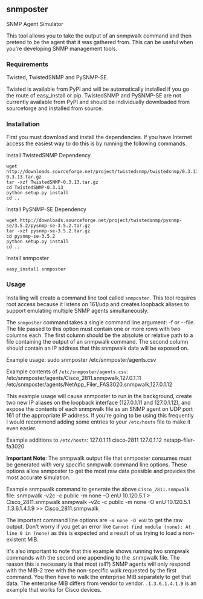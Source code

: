 ## snmposter
SNMP Agent Simulator

This tool allows you to take the output of an snmpwalk command and then pretend
to be the agent that it was gathered from. This can be useful when you're
developing SNMP management tools.

### Requirements
Twisted, TwistedSNMP and PySNMP-SE.

Twisted is available from PyPI and will be automatically installed if you go
the route of easy_install or pip. TwistedSNMP and PySNMP-SE are not currently
available from PyPI and should be individually downloaded from sourceforge
and installed from source.

### Installation
First you must download and install the dependencies. If you have Internet
access the easiest way to do this is by running the following commands.

Install TwistedSNMP Dependency

    wget http://downloads.sourceforge.net/project/twistedsnmp/twistedsnmp/0.3.13/TwistedSNMP-0.3.13.tar.gz
    tar -xzf TwistedSNMP-0.3.13.tar.gz
    cd TwistedSNMP-0.3.13
    python setup.py install
    cd ..

Install PySNMP-SE Dependency

    wget http://downloads.sourceforge.net/project/twistedsnmp/pysnmp-se/3.5.2/pysnmp-se-3.5.2.tar.gz
    tar -xzf pysnmp-se-3.5.2.tar.gz
    cd pysnmp-se-3.5.2
    python setup.py install
    cd ..

Install snmposter

    easy_install snmposter

### Usage
Installing will create a command line tool called `snmposter`. This tool
requires root access because it listens on 161/udp and creates loopback aliases
to support emulating multiple SNMP agents simultaneously.

The `snmposter` command takes a single command line argument: -f or --file.
The file passed to this option must contain one or more rows with two columns
each. The first column should be the absolute or relative path to a file
containing the output of an snmpwalk command. The second column should contain
an IP address that this snmpwalk data will be exposed on.

Example usage:
    sudo snmposter /etc/snmposter/agents.csv

Example contents of `/etc/snmposter/agents.csv`:
    /etc/snmposter/agents/Cisco_2811.snmpwalk,127.0.1.11
    /etc/snmposter/agents/NetApp_Filer_FAS3020.snmpwalk,127.0.1.12

This example usage will cause snmposter to run in the background, create two
new IP aliases on the loopback interface (127.0.1.11 and 127.0.1.12), and
expose the contents of each snmpwalk file as an SNMP agent on UDP port 161 of
the appropriate IP address. If you're going to be using this frequently I
would recommend adding some entries to your `/etc/hosts` file to make it even
easier.

Example additions to `/etc/hosts`:
    127.0.1.11      cisco-2811
    127.0.1.12      netapp-filer-fa3020


**Important Note**: The snmpwalk output file that snmposter consumes must be
generated with very specific snmpwalk command line options. These options allow
snmposter to get the most raw data possible and provides the most accurate
simulation.

Example snmpwalk command to generate the above `Cisco_2811.snmpwalk` file:
    snmpwalk -v2c -c public -m none -O enU 10.120.5.1 > Cisco_2811.snmpwalk
    snmpwalk -v2c -c public -m none -O enU 10.120.5.1 .1.3.6.1.4.1.9 >> Cisco_2811.snmpwalk

The important command line options are `-m none -O enU` to get the raw output.
Don't worry if you get an error like `Cannot find module (none): At line 0 in
(none)` as this is expected and a result of us trying to load a non-existent
MIB.

It's also important to note that this example shows running two snmpwalk
commands with the second one appending to the .snmpwalk file. The reason this
is necessary is that most (all?) SNMP agents will only respond with the MIB-2
tree with the non-specific walk requested by the first command. You then have
to walk the enterprise MIB separately to get that data. The enterprise MIB
differs from vendor to vendor. `.1.3.6.1.4.1.9` is an example that works for
Cisco devices.
